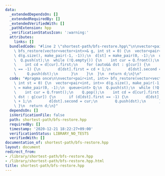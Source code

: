 ```yaml
---
data:
  _extendedDependsOn: []
  _extendedRequiredBy: []
  _extendedVerifiedWith: []
  _pathExtension: hpp
  _verificationStatusIcon: ':warning:'
  attributes:
    links: []
  bundledCode: "#line 2 \"shortest-path/bfs-restore.hpp\"\n\nvector<pair<int, int>>\
    \ bfs_restore(vector<vector<int>>& g, int st = 0) {\n  vector<pair<int, int>>\
    \ d(g.size(), make_pair(-1, -1));\n  d[st] = make_pair(0, -1);\n  queue<int> Q;\n\
    \  Q.push(st);\n  while (!Q.empty()) {\n    int cur = Q.front();\n    Q.pop();\n\
    \    int cd = d[cur].first;\n    for (auto&& dst : g[cur]) {\n      if (d[dst].first\
    \ == -1) {\n        d[dst].first = cd + 1;\n        d[dst].second = cur;\n   \
    \     Q.push(dst);\n      }\n    }\n  }\n  return d;\n}\n"
  code: "#pragma once\n\nvector<pair<int, int>> bfs_restore(vector<vector<int>>& g,\
    \ int st = 0) {\n  vector<pair<int, int>> d(g.size(), make_pair(-1, -1));\n  d[st]\
    \ = make_pair(0, -1);\n  queue<int> Q;\n  Q.push(st);\n  while (!Q.empty()) {\n\
    \    int cur = Q.front();\n    Q.pop();\n    int cd = d[cur].first;\n    for (auto&&\
    \ dst : g[cur]) {\n      if (d[dst].first == -1) {\n        d[dst].first = cd\
    \ + 1;\n        d[dst].second = cur;\n        Q.push(dst);\n      }\n    }\n \
    \ }\n  return d;\n}"
  dependsOn: []
  isVerificationFile: false
  path: shortest-path/bfs-restore.hpp
  requiredBy: []
  timestamp: '2020-12-21 18:22:27+09:00'
  verificationStatus: LIBRARY_NO_TESTS
  verifiedWith: []
documentation_of: shortest-path/bfs-restore.hpp
layout: document
redirect_from:
- /library/shortest-path/bfs-restore.hpp
- /library/shortest-path/bfs-restore.hpp.html
title: shortest-path/bfs-restore.hpp
---
```

